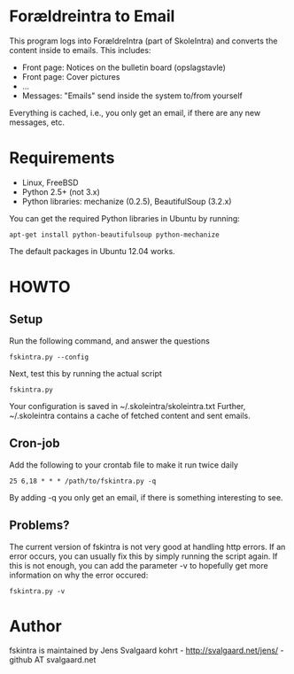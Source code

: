 Forældreintra to Email
======================

This program logs into ForældreIntra (part of SkoleIntra) and converts the content inside to emails. This includes:

* Front page: Notices on the bulletin board (opslagstavle)
* Front page: Cover pictures
* ...
* Messages: "Emails" send inside the system to/from yourself

Everything is cached, i.e., you only get an email, if there are any new messages, etc.

Requirements
============

* Linux, FreeBSD
* Python 2.5+ (not 3.x)
* Python libraries: mechanize (0.2.5), BeautifulSoup (3.2.x)

You can get the required Python libraries in Ubuntu by running:

	apt-get install python-beautifulsoup python-mechanize

The default packages in Ubuntu 12.04 works.

HOWTO
=====

Setup
-----

Run the following command, and answer the questions

	fskintra.py --config

Next, test this by running the actual script

	fskintra.py

Your configuration is saved in ~/.skoleintra/skoleintra.txt
Further, ~/.skoleintra contains a cache of fetched content and sent emails.

Cron-job
--------

Add the following to your crontab file to make it run twice daily

	25 6,18 * * * /path/to/fskintra.py -q

By adding -q you only get an email, if there is something interesting to see.

Problems?
---------

The current version of fskintra is not very good at handling http errors. If an error occurs, you can usually fix this by simply running the script again. If this is not enough, you can add the parameter -v to hopefully get more information on why the error occured:

	fskintra.py -v


Author
======

fskintra is maintained by Jens Svalgaard kohrt - http://svalgaard.net/jens/ - github AT svalgaard.net
